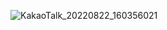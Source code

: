 ![KakaoTalk_20220822_160356021](https://user-images.githubusercontent.com/33623123/185859474-352614dd-3c0a-4125-b41c-b8d00fedca54.gif)
